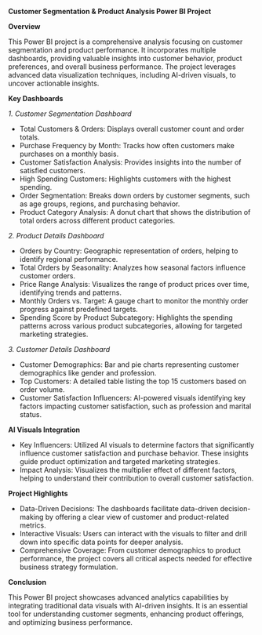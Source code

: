 **Customer Segmentation & Product Analysis Power BI Project**

**Overview**

This Power BI project is a comprehensive analysis focusing on customer segmentation and product performance. It incorporates multiple dashboards, providing valuable insights into customer behavior, product preferences, and overall business performance. The project leverages advanced data visualization techniques, including AI-driven visuals, to uncover actionable insights.

**Key Dashboards**

_1. Customer Segmentation Dashboard_

- Total Customers & Orders:
Displays overall customer count and order totals.
- Purchase Frequency by Month:
Tracks how often customers make purchases on a monthly basis.
- Customer Satisfaction Analysis:
Provides insights into the number of satisfied customers.
- High Spending Customers:
Highlights customers with the highest spending.
- Order Segmentation:
Breaks down orders by customer segments, such as age groups, regions, and purchasing behavior.
- Product Category Analysis:
A donut chart that shows the distribution of total orders across different product categories.

_2. Product Details Dashboard_

- Orders by Country:
Geographic representation of orders, helping to identify regional performance.
- Total Orders by Seasonality:
Analyzes how seasonal factors influence customer orders.
- Price Range Analysis:
Visualizes the range of product prices over time, identifying trends and patterns.
- Monthly Orders vs. Target:
A gauge chart to monitor the monthly order progress against predefined targets.
- Spending Score by Product Subcategory:
Highlights the spending patterns across various product subcategories, allowing for targeted marketing strategies.

_3. Customer Details Dashboard_

- Customer Demographics:
Bar and pie charts representing customer demographics like gender and profession.
- Top Customers:
A detailed table listing the top 15 customers based on order volume.
- Customer Satisfaction Influencers:
AI-powered visuals identifying key factors impacting customer satisfaction, such as profession and marital status.

**AI Visuals Integration**

- Key Influencers:
Utilized AI visuals to determine factors that significantly influence customer satisfaction and purchase behavior. These insights guide product optimization and targeted marketing strategies.
- Impact Analysis:
Visualizes the multiplier effect of different factors, helping to understand their contribution to overall customer satisfaction.

**Project Highlights**

- Data-Driven Decisions:
The dashboards facilitate data-driven decision-making by offering a clear view of customer and product-related metrics.
- Interactive Visuals:
Users can interact with the visuals to filter and drill down into specific data points for deeper analysis.
- Comprehensive Coverage:
From customer demographics to product performance, the project covers all critical aspects needed for effective business strategy formulation.

**Conclusion**

This Power BI project showcases advanced analytics capabilities by integrating traditional data visuals with AI-driven insights. It is an essential tool for understanding customer segments, enhancing product offerings, and optimizing business performance.
